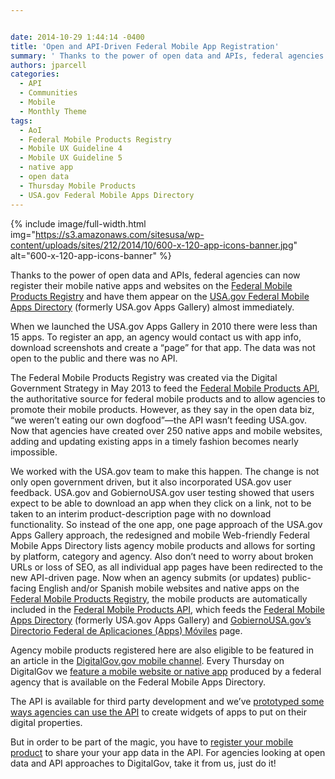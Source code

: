 ```yaml
---


date: 2014-10-29 1:44:14 -0400
title: 'Open and API-Driven Federal Mobile App Registration'
summary: ' Thanks to the power of open data and APIs, federal agencies can now register their mobile native apps and websites on the Federal Mobile Products Registry and have them appear on the USA.gov Federal Mobile Apps Directory (formerly USA.gov Apps Gallery) almost immediately. When we launched the USA.gov Apps Gallery in'
authors: jparcell
categories:
  - API
  - Communities
  - Mobile
  - Monthly Theme
tags:
  - AoI
  - Federal Mobile Products Registry
  - Mobile UX Guideline 4
  - Mobile UX Guideline 5
  - native app
  - open data
  - Thursday Mobile Products
  - USA.gov Federal Mobile Apps Directory
---
```



{% include image/full-width.html img="https://s3.amazonaws.com/sitesusa/wp-content/uploads/sites/212/2014/10/600-x-120-app-icons-banner.jpg" alt="600-x-120-app-icons-banner" %}

Thanks to the power of open data and APIs, federal agencies can now register their mobile native apps and websites on the [Federal Mobile Products Registry](http://apps.usa.gov/register) and have them appear on the [USA.gov Federal Mobile Apps Directory](http://www.usa.gov/mobileapps.shtml) (formerly USA.gov Apps Gallery) almost immediately.

When we launched the USA.gov Apps Gallery in 2010 there were less than 15 apps. To register an app, an agency would contact us with app info, download screenshots and create a &#8220;page&#8221; for that app. The data was not open to the public and there was no API.

The Federal Mobile Products Registry was created via the Digital Government Strategy in May 2013 to feed the [Federal Mobile Products API](http://www.usa.gov/About/developer-resources/mobile-app-gallery/index.shtml), the authoritative source for federal mobile products and to allow agencies to promote their mobile products. However, as they say in the open data biz, &#8220;we weren&#8217;t eating our own dogfood&#8221;—the API wasn&#8217;t feeding USA.gov. Now that agencies have created over 250 native apps and mobile websites, adding and updating existing apps in a timely fashion becomes nearly impossible.

We worked with the USA.gov team to make this happen. The change is not only open government driven, but it also incorporated USA.gov user feedback. USA.gov and GobiernoUSA.gov user testing showed that users expect to be able to download an app when they click on a link, not to be taken to an interim product-description page with no download functionality. So instead of the one app, one page approach of the USA.gov Apps Gallery approach, the redesigned and mobile Web-friendly Federal Mobile Apps Directory lists agency mobile products and allows for sorting by platform, category and agency. Also don’t need to worry about broken URLs or loss of SEO, as all individual app pages have been redirected to the new API-driven page. Now when an agency submits (or updates) public-facing English and/or Spanish mobile websites and native apps on the [Federal Mobile Products Registry](http://apps.usa.gov/register), the mobile products are automatically included in the [Federal Mobile Products API](http://www.usa.gov/About/developer-resources/mobile-app-gallery/index.shtml), which feeds the [Federal Mobile Apps Directory](http://www.usa.gov/mobileapps.shtml) (formerly USA.gov Apps Gallery) and [GobiernoUSA.gov’s Directorio Federal de Aplicaciones (Apps) Móviles](http://www.usa.gov/gobiernousa/conectese-gobierno/apps.moviles.shtml) page.

Agency mobile products registered here are also eligible to be featured in an article in the [DigitalGov.gov mobile channel](https://www.WHATEVER/category/mobile/). Every Thursday on DigitalGov we [feature a mobile website or native app](https://www.WHATEVER/tag/thursday-mobile-products/) produced by a federal agency that is available on the Federal Mobile Apps Directory.

The API is available for third party development and we&#8217;ve [prototyped some ways agencies can use the API](https://github.com/GSA/federal-apps-gallery-widgets) to create widgets of apps to put on their digital properties.

But in order to be part of the magic, you have to [register your mobile product](http://apps.usa.gov/register) to share your your app data in the API. For agencies looking at open data and API approaches to DigitalGov, take it from us, just do it!